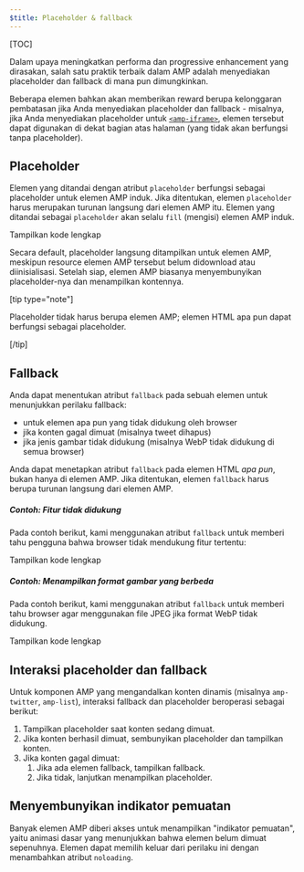 ```yaml
---
$title: Placeholder & fallback
---
```

[TOC]

Dalam upaya meningkatkan performa dan progressive enhancement yang dirasakan, salah satu praktik terbaik dalam AMP adalah menyediakan placeholder dan fallback di mana pun dimungkinkan.

Beberapa elemen bahkan akan memberikan reward berupa kelonggaran pembatasan jika Anda menyediakan placeholder dan fallback - misalnya, jika Anda menyediakan placeholder untuk [`<amp-iframe>`](/id/docs/reference/components/amp-iframe.html#iframe-with-placeholder), elemen tersebut dapat digunakan di dekat bagian atas halaman (yang tidak akan berfungsi tanpa placeholder).

## Placeholder

Elemen yang ditandai dengan atribut `placeholder` berfungsi
sebagai placeholder untuk elemen AMP induk.
Jika ditentukan, elemen `placeholder` harus merupakan turunan langsung dari elemen AMP itu.
Elemen yang ditandai sebagai `placeholder` akan selalu `fill` (mengisi) elemen AMP induk.

<!--embedded amp-anim responsive example -->
<div>
<amp-iframe height="253"
            layout="fixed-height"
            sandbox="allow-scripts allow-forms allow-same-origin"
            resizable
            src="https://ampproject-b5f4c.firebaseapp.com/examples/ampanim.responsive.embed.html">
  <div overflow tabindex="0" role="button" aria-label="Show more">Tampilkan kode lengkap</div>
  <div placeholder></div> 
</amp-iframe>
</div>

Secara default, placeholder langsung ditampilkan untuk elemen AMP,
meskipun resource elemen AMP tersebut belum didownload atau diinisialisasi.
Setelah siap, elemen AMP biasanya menyembunyikan placeholder-nya dan menampilkan kontennya.

[tip type="note"]

Placeholder tidak harus berupa elemen AMP;
elemen HTML apa pun dapat berfungsi sebagai placeholder.

[/tip]

## Fallback

Anda dapat menentukan atribut `fallback` pada sebuah elemen untuk menunjukkan perilaku fallback:

* untuk elemen apa pun yang tidak didukung oleh browser
* jika konten gagal dimuat (misalnya tweet dihapus)
* jika jenis gambar tidak didukung (misalnya WebP tidak didukung di semua browser)

Anda dapat menetapkan atribut `fallback` pada elemen HTML *apa pun*, bukan hanya di elemen AMP. Jika ditentukan, elemen `fallback` harus berupa turunan langsung dari elemen AMP.

##### Contoh: Fitur tidak didukung

Pada contoh berikut, kami menggunakan atribut `fallback` untuk memberi tahu pengguna bahwa browser tidak mendukung fitur tertentu:

<!--embedded video example  -->
<div>
<amp-iframe height="234"
            layout="fixed-height"
            sandbox="allow-scripts allow-forms allow-same-origin"
            resizable
            src="https://ampproject-b5f4c.firebaseapp.com/examples/ampvideo.fallback.embed.html">
  <div overflow tabindex="0" role="button" aria-label="Show more">Tampilkan kode lengkap</div>
  <div placeholder></div> 
</amp-iframe>
</div>

##### Contoh: Menampilkan format gambar yang berbeda

Pada contoh berikut, kami menggunakan atribut `fallback` untuk memberi tahu browser agar menggunakan file JPEG jika format WebP tidak didukung. 

<div>
<amp-iframe height=309 layout=fixed-height sandbox="allow-scripts allow-forms allow-same-origin" resizable src="https://ampproject-b5f4c.firebaseapp.com/examples/responsive.webp.embed.html"><div overflow tabindex=0 role=button aria-label="Show more">Tampilkan kode lengkap</div><div placeholder></div></amp-iframe></div>

## Interaksi placeholder dan fallback

Untuk komponen AMP yang mengandalkan konten dinamis (misalnya `amp-twitter`, `amp-list`), interaksi fallback dan placeholder beroperasi sebagai berikut:

<ol>
  <li>Tampilkan placeholder saat konten sedang dimuat.</li>
  <li>Jika konten berhasil dimuat, sembunyikan placeholder dan tampilkan konten.</li>
  <li>Jika konten gagal dimuat:
    <ol>
      <li>Jika ada elemen fallback, tampilkan fallback.</li>
      <li>Jika tidak, lanjutkan menampilkan placeholder.</li>
    </ol>
  </li>
</ol>

## Menyembunyikan indikator pemuatan

Banyak elemen AMP diberi akses untuk menampilkan "indikator pemuatan",
yaitu animasi dasar yang menunjukkan bahwa elemen belum dimuat sepenuhnya.
Elemen dapat memilih keluar dari perilaku ini dengan menambahkan atribut `noloading`.
 
